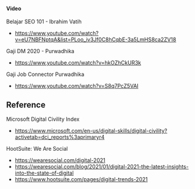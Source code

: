 #### Video

Belajar SEO 101 - Ibrahim Vatih
- https://www.youtube.com/watch?v=eU7NBFNptqA&list=PLoo_iv3Jf0C8hCqbE-3a5LmHS8ca2ZV18

Gaji DM 2020 - Purwadhika
- https://www.youtube.com/watch?v=hkOZhCkUR3k

Gaji Job Connector Purwadhika
- https://www.youtube.com/watch?v=S8q7PcZ5VAI

## Reference

Microsoft Digital Civility Index
- https://www.microsoft.com/en-us/digital-skills/digital-civility?activetab=dci_reports%3aprimaryr4

HootSuite: We Are Social
- https://wearesocial.com/digital-2021
- https://wearesocial.com/blog/2021/01/digital-2021-the-latest-insights-into-the-state-of-digital
- https://www.hootsuite.com/pages/digital-trends-2021
